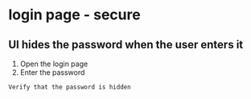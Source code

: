 # login page - secure

## UI hides the password when the user enters it

1. Open the login page
2. Enter the password

`Verify that the password is hidden`